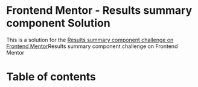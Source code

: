 # Frontend Mentor - Results summary component Solution

This is a solution for the <a href=(“https://www.frontendmentor.io/challenges/results-summary-component-CE_K6s0maV“)>Results summary component challenge on Frontend Mentor</a>Results summary component challenge on Frontend Mentor 

# Table of contents 

